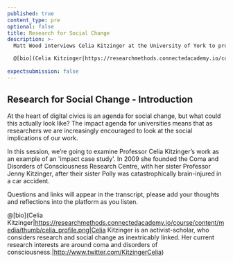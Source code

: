 ```yaml
---
published: true
content_type: pre
optional: false
title: Research for Social Change
description: >-
  Matt Wood interviews Celia Kitzinger at the University of York to provide a case study for research for social change and impact.

  @[bio](Celia Kitzinger|https://researchmethods.connectedacademy.io/course/content/media/thumb/celia_profile.png|Celia Kitzinger is an activist-scholar, who considers research and social change as inextricably linked. Her current research interests are around coma and disorders of consciousness.|http://www.twitter.com/KitzingerCelia)
  
expectsubmission: false
---
```

## Research for Social Change - Introduction

At the heart of digital civics is an agenda for social change, but what could this actually look like? The impact agenda for universities means that as researchers we are increasingly encouraged to look at the social implications of our work.

In this session, we’re going to examine Professor Celia Kitzinger’s work as an example of an 'impact case study'. In 2009 she founded the Coma and Disorders of Consciousness Research Centre, with her sister Professor Jenny Kitzinger, after their sister Polly was catastrophically brain-injured in a car accident. 

Questions and links will appear in the transcript, please add your thoughts and reflections into the platform as you listen.

@[bio](Celia Kitzinger|https://researchmethods.connectedacademy.io/course/content/media/thumb/celia_profile.png|Celia Kitzinger is an activist-scholar, who considers research and social change as inextricably linked. Her current research interests are around coma and disorders of consciousness.|http://www.twitter.com/KitzingerCelia)


